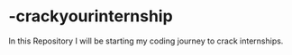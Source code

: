 # -crackyourinternship
In this Repository I will be starting my coding journey to crack internships.
